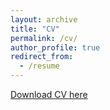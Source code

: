 ```yaml
---
layout: archive
title: "CV"
permalink: /cv/
author_profile: true
redirect_from:
  - /resume
---
```


[Download CV here](http://meganebers.github.io/files/MeganEbers-Health-resume-2024.pdf)
